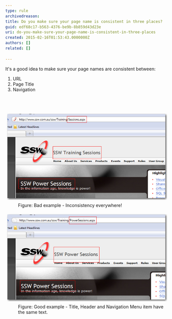 ```yaml
---
type: rule
archivedreason: 
title: Do you make sure your page name is consistent in three places?
guid: edf68c17-b563-4376-be9b-8b859d43d23e
uri: do-you-make-sure-your-page-name-is-consistent-in-three-places
created: 2015-02-16T01:53:43.0000000Z
authors: []
related: []

---
```



<p>
                    It's a good idea to make sure your page names are consistent 
     between:
                </p><ol><li>URL</li><li>Page Title</li><li>Navigation</li></ol>
<br><excerpt class='endintro'></excerpt><br>
<dl class="badImage"><dt> 
      <img src="../../assets/BadPageName.jpg" alt="" style="margin:5px;" />
   </dt><dd>Figure: Bad example - Inconsistency everywhere!</dd></dl><dl class="goodImage"><dt> 
      <img src="../../assets/GoodPageName.jpg" alt="" style="margin:5px;" />
   </dt><dd>Figure: Good example - Title, Header and Navigation Menu item have the same text.</dd></dl>


